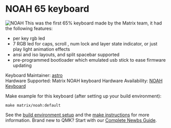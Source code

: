# NOAH 65 keyboard

![NOAH](https://raw.githubusercontent.com/yulei/qmk_webusb_tool/master/public/noah.jpg)
This was the first 65% keyboard made by the Matrix team, it had the following features:

- per key rgb led
- 7 RGB led for caps, scroll , num lock and layer state indicator, or just play light animation effects
- ansi and iso layouts, and split spacebar supported
- pre-programmed bootloader which emulated usb stick to ease firmware updating

Keyboard Maintainer: [astro](https://github.com/yulei)  
Hardware Supported: Matrix NOAH keyboard
Hardware Availability: [NOAH Keyboard](https://geekhack.org/index.php?topic=102300.0)

Make example for this keyboard (after setting up your build environment):

    make matrix/noah:default

See the [build environment setup](https://docs.qmk.fm/#/getting_started_build_tools) and the [make instructions](https://docs.qmk.fm/#/getting_started_make_guide) for more information. Brand new to QMK? Start with our [Complete Newbs Guide](https://docs.qmk.fm/#/newbs).
